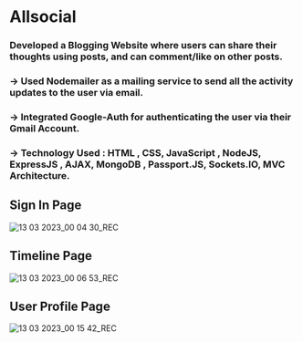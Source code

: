 # Allsocial

### Developed a Blogging Website where users can share their thoughts using posts, and can comment/like on other posts.

### -> Used Nodemailer as a mailing service to send all the activity updates to the user via email.
### -> Integrated Google-Auth for authenticating the user via their Gmail Account.
### -> Technology Used : HTML , CSS, JavaScript , NodeJS, ExpressJS , AJAX, MongoDB , Passport.JS, Sockets.IO, MVC Architecture.

## Sign In Page
![13 03 2023_00 04 30_REC](https://user-images.githubusercontent.com/90048289/224565138-fb6dcccc-bccb-4d0c-bdf1-155547b2ff3f.png) 

## Timeline Page
![13 03 2023_00 06 53_REC](https://user-images.githubusercontent.com/90048289/224565257-c69dc1d0-8bbc-4bd5-81b1-265a5df7797b.png)

## User Profile Page
![13 03 2023_00 15 42_REC](https://user-images.githubusercontent.com/90048289/224565759-7ef6a2b0-ecd8-4635-80ad-8ee8779995c7.png)

